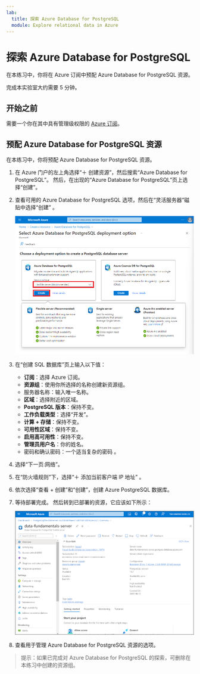 ```yaml
---
lab:
  title: 探索 Azure Database for PostgreSQL
  module: Explore relational data in Azure
---
```


# <a name="explore-azure-database-for-postgresql"></a>探索 Azure Database for PostgreSQL

在本练习中，你将在 Azure 订阅中预配 Azure Database for PostgreSQL 资源。

完成本实验室大约需要 5 分钟。

## <a name="before-you-start"></a>开始之前

需要一个你在其中具有管理级权限的 [Azure 订阅](https://azure.microsoft.com/free)。

## <a name="provision-an-azure-database-for-postgresql-resource"></a>预配 Azure Database for PostgreSQL 资源

在本练习中，你将预配 Azure Database for PostgreSQL 资源。

1. 在 Azure 门户的左上角选择“&#65291; 创建资源”，然后搜索“Azure Database for PostgreSQL”。 然后，在出现的“Azure Database for PostgreSQL”页上选择“创建”。

1. 查看可用的 Azure Database for PostgreSQL 选项，然后在“灵活服务器”磁贴中选择“创建” 。

    ![Azure Database for PostgreSQL 部署选项的屏幕截图](images/postgresql-options.png)

1. 在“创建 SQL 数据库”页上输入以下值：
    - **订阅**：选择 Azure 订阅。
    - **资源组**：使用你所选择的名称创建新资源组。
    - 服务器名称：输入唯一名称。
    - **区域**：选择附近的区域。
    - **PostgreSQL 版本**：保持不变。
    - **工作负载类型**：选择“开发”。
    - **计算 + 存储**：保持不变。
    - **可用性区域**：保持不变。
    - **启用高可用性**：保持不变。
    - **管理员用户名**：你的姓名。
    - 密码和确认密码：一个适当复杂的密码 。

1. 选择“下一页:网络”。

1. 在“防火墙规则”下，选择“&#65291; 添加当前客户端 IP 地址” 。

1. 依次选择“查看 + 创建”和“创建”，创建 Azure PostgreSQL 数据库。

1. 等待部署完成。 然后转到已部署的资源，它应该如下所示：

    ![Azure 门户的屏幕截图，其中显示了 Azure Database for PostgreSQL 页面。](images/postgresql-portal.png)

1. 查看用于管理 Azure Database for PostgreSQL 资源的选项。

> 提示：如果已完成对 Azure Database for PostgreSQL 的探索，可删除在本练习中创建的资源组。
